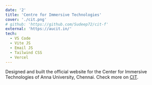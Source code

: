 ```yaml
---
date: '2'
title: 'Centre for Immersive Technologies'
cover: './cit.png'
# github: 'https://github.com/Sudeep72/cit-f'
external: 'https://aucit.in/'
tech:
  - VS Code
  - Vite JS
  - Email JS
  - Tailwind CSS
  - Vercel
---
```


Designed and built the official website for the Center for Immersive Technologies of Anna University, Chennai. Check more on [CIT](https://aucit.in).
